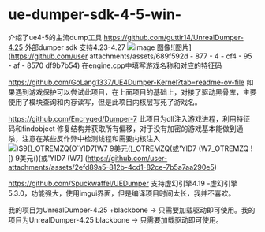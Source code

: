 # ue-dumper-sdk-4-5-win-
介绍了ue4-5的主流dump工具
https://github.com/guttir14/UnrealDumper-4.25 外部dumper sdk 支持4.23-4.27
![image   图像](https://github.com/user-attachments/assets/689f592d-877a-4cf4-95af-8570df9b7b54)![图片](https://github.com/user attachments/assets/689f592d - 877 - 4 - cf4 - 95 - af - 8570 df9b7b54)
在engine.cpp中填写游戏名称和对应的特征码

https://github.com/GoLang1337/UE4Dumper-Kernel?tab=readme-ov-file
如果遇到游戏保护可以尝试此项目，在上面项目的基础上，对接了驱动黑骨库，主要使用了模块查询和内存读写，但是此项目内核层写死了游戏名。

https://github.com/Encryqed/Dumper-7
此项目为dll注入游戏进程，利用特征码和findobject 修复结构并获取所有偏移，对于没有加密的游戏基本能做到通杀，注意在某些反作弊中检测线程和需要内核注入
![)$9()_OTREMZQ(O`YID7(W7   9美元()_OTREMZQ(或'YID7 (W7](https://github.com/user-attachments/assets/2efd89a5-812b-4cd1-82ce-7b5a7aa290e5)_OTREMZQ ![) 9美元()(或'YID7 (W7] (https://github.com/user-attachments/assets/2efd89a5-812b-4cd1-82ce-7b5a7aa290e5)


https://github.com/Spuckwaffel/UEDumper
支持虚幻引擎4.19 -虚幻引擎5.3.0，功能强大，使用imgui界面，但是编译项目时间太长，我并不喜欢。



我的项目为UnrealDumper-4.25 +blackbone -> 只需要加载驱动即可使用。我的项目为UnrealDumper-4.25  blackbone -> 只需要加载驱动即可使用。
